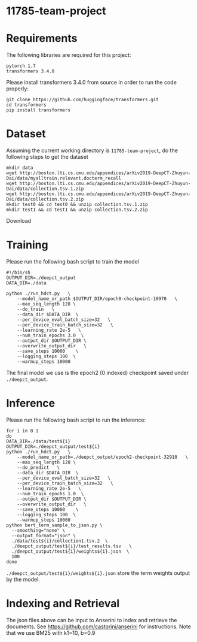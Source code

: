 # 11785-team-project

# Requirements 
The following libraries are required for this project: 
```
pytorch 1.7
transformers 3.4.0
```

Please install transformers 3.4.0 from source in order to run the code properly: 
```
git clone https://github.com/huggingface/transformers.git
cd transformers
pip install transformers
```

# Dataset
Assuming the current working directory is `11785-team-project`, do the following steps to get the dataset 
```
mkdir data
wget http://boston.lti.cs.cmu.edu/appendices/arXiv2019-DeepCT-Zhuyun-Dai/data/myalltrain.relevant.docterm_recall
wget http://boston.lti.cs.cmu.edu/appendices/arXiv2019-DeepCT-Zhuyun-Dai/data/collection.tsv.1.zip
wget http://boston.lti.cs.cmu.edu/appendices/arXiv2019-DeepCT-Zhuyun-Dai/data/collection.tsv.2.zip
mkdir test0 && cd test0 && unzip collection.tsv.1.zip 
mkdir test1 && cd test1 && unzip collection.tsv.2.zip
```
Download 

# Training
Please run the following bash script to train the model
```
#!/bin/sh
OUTPUT_DIR=./deepct_output
DATA_DIR=./data

python ./run_hdct.py   \
    --model_name_or_path $OUTPUT_DIR/epoch0-checkpoint-10970   \
    --max_seq_length 128 \
    --do_train   \
    --data_dir $DATA_DIR  \
    --per_device_eval_batch_size=32   \
    --per_device_train_batch_size=32   \
    --learning_rate 2e-5   \
    --num_train_epochs 3.0  \
    --output_dir $OUTPUT_DIR \
    --overwrite_output_dir   \
    --save_steps 10000    \
    --logging_steps 100  \
    --warmup_steps 10000
```
The final model we use is the epoch2 (0 indexed) checkpoint saved under `./deepct_output`. 

# Inference
Please run the following bash script to run the inference: 
```
for i in 0 1 
do 
DATA_DIR=./data/test${i}
OUTPUT_DIR=./deepct_output/test${i}
python ./run_hdct.py   \
    --model_name_or_path=./deepct_output/epoch2-checkpoint-32910   \
    --max_seq_length 128 \
    --do_predict   \
    --data_dir $DATA_DIR  \
    --per_device_eval_batch_size=32   \
    --per_device_train_batch_size=32   \
    --learning_rate 2e-5   \
    --num_train_epochs 1.0  \
    --output_dir $OUTPUT_DIR \
    --overwrite_output_dir   \
    --save_steps 10000    \
    --logging_steps 100  \
    --warmup_steps 10000
python bert_term_sample_to_json.py \
  --smoothing="none" \
  --output_format="json" \
  ./data/test${i}/collection1.tsv.2  \
  ./deepct_output/test${i}/test_results.tsv   \
  ./deepct_output/test${i}/weights${i}.json  \
  100
done 
```
`./deepct_output/test${i}/weights${i}.json` store the term weights output by the model. 

# Indexing and Retrieval 
The json files above can be input to Anserini to index and retrieve the documents. See https://github.com/castorini/anserini for instructions. Note that we use BM25 with k1=10, b=0.9
